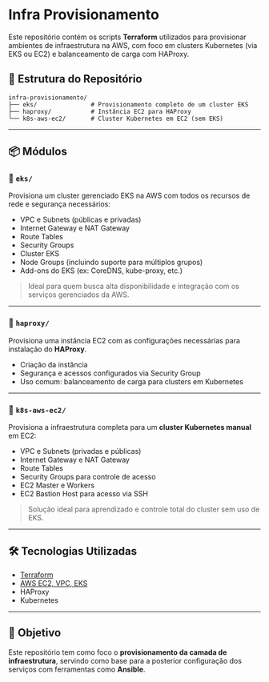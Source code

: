 
# Infra Provisionamento

Este repositório contém os scripts **Terraform** utilizados para provisionar ambientes de infraestrutura na AWS, com foco em clusters Kubernetes (via EKS ou EC2) e balanceamento de carga com HAProxy.

## 📁 Estrutura do Repositório

```
infra-provisionamento/
├── eks/               # Provisionamento completo de um cluster EKS
├── haproxy/           # Instância EC2 para HAProxy
└── k8s-aws-ec2/       # Cluster Kubernetes em EC2 (sem EKS)
```

---

## 📦 Módulos

### 🔹 `eks/`

Provisiona um cluster gerenciado EKS na AWS com todos os recursos de rede e segurança necessários:

- VPC e Subnets (públicas e privadas)
- Internet Gateway e NAT Gateway
- Route Tables
- Security Groups
- Cluster EKS
- Node Groups (incluindo suporte para múltiplos grupos)
- Add-ons do EKS (ex: CoreDNS, kube-proxy, etc.)

> Ideal para quem busca alta disponibilidade e integração com os serviços gerenciados da AWS.

---

### 🔹 `haproxy/`

Provisiona uma instância EC2 com as configurações necessárias para instalação do **HAProxy**.

- Criação da instância
- Segurança e acessos configurados via Security Group
- Uso comum: balanceamento de carga para clusters em Kubernetes

---

### 🔹 `k8s-aws-ec2/`

Provisiona a infraestrutura completa para um **cluster Kubernetes manual** em EC2:

- VPC e Subnets (privadas e públicas)
- Internet Gateway e NAT Gateway
- Route Tables
- Security Groups para controle de acesso
- EC2 Master e Workers
- EC2 Bastion Host para acesso via SSH

> Solução ideal para aprendizado e controle total do cluster sem uso de EKS.

---

## 🛠️ Tecnologias Utilizadas

- [Terraform](https://www.terraform.io/)
- [AWS EC2, VPC, EKS](https://aws.amazon.com/)
- HAProxy
- Kubernetes

---

## 🚀 Objetivo

Este repositório tem como foco o **provisionamento da camada de infraestrutura**, servindo como base para a posterior configuração dos serviços com ferramentas como **Ansible**.